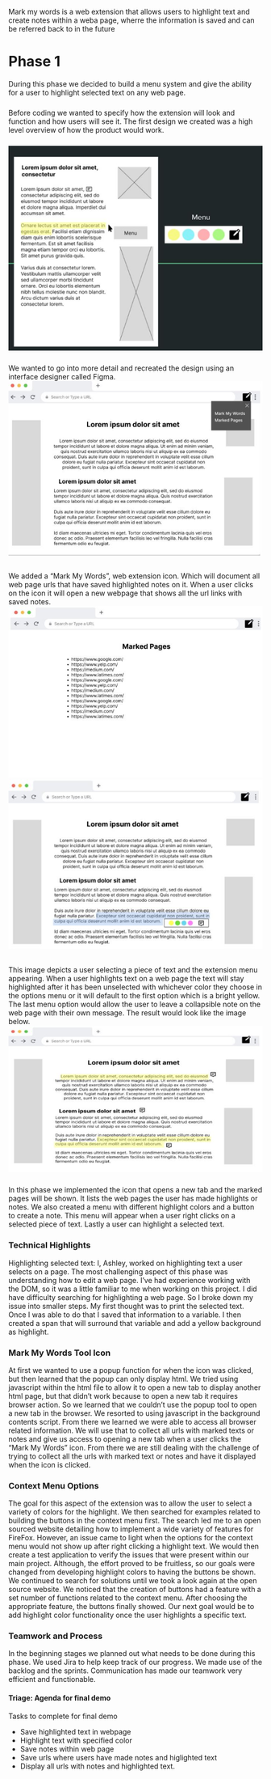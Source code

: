 Mark my words is a web extension that allows users to highlight text and create notes within a weba page, wherre the information is saved and can be referred back to in the future
# Phase 1
During this phase we decided to build a menu system and give the ability for a user to highlight selected text on any web page.
###
Before coding we wanted to specify how the extension will look and function and how users will see it. The first design we created was a high level overview of how the product would work.
###
![First Image](https://github.com/3100ashley/CS4540-Collab/blob/main/images/image_1.JPG "image_1")
###
We wanted to go into more detail and recreated the design using an interface designer called Figma.
![Second Image](images\image_2.JPG "image_2")
##
We added a “Mark My Words”, web extension icon. Which will document all web page urls that have saved highlighted notes on it. When a user clicks on the icon it will open a new webpage that shows all the url links with saved notes.
![Third Image](images\image_3.JPG "image_3")
![Fourth Image](images\image_4.JPG "image_4")
##
This image depicts a user selecting a piece of text and the extension menu appearing. When a user highlights text on a web page the text will stay highlighted after it has been unselected with whichever color they choose in the options menu or it will default to the first option which is a bright yellow. The last menu option would allow the user to leave a collapsible note on the web page with their own message. The result would look like the image below.
![Fifth Image](images\image_5.JPG "image_5")
###
 In this phase we implemented the icon that opens a new tab and the marked pages will be shown. It lists the web pages the user has made highlights or notes. We also created a menu with different highlight colors and a button to create a note. This menu will appear when a user right clicks on a selected piece of text.  Lastly a user can highlight a selected text.
### Technical Highlights
 Highlighting selected text:
 I, Ashley, worked on highlighting text a user selects on a page. The most challenging aspect of this phase was understanding how to edit a web page. I’ve had experience working with the DOM, so it was a little familiar to me when working on this project. I did have difficulty searching for highlighting a web page. So I broke down my issue into smaller steps. My first thought was to print the selected text. Once I was able to do that I saved that information to a variable. I then created a span that will surround that variable and add a yellow background as highlight. 
### Mark My Words Tool Icon
At first we wanted to use a popup function for when the icon was clicked, but then learned that the popup can only display html. We tried using javascript within the html file to allow it to open a new tab to display another html page, but that didn’t work because to open a new tab it requires browser action. So we learned that we couldn’t use the popup tool to open a new tab in the browser. We resorted to using javascript in the background contents script. From there we learned we were able to access all browser related information. We will use that to collect all urls with marked texts or notes and give us access to opening a new tab when a user clicks the “Mark My Words” icon. From there we are still dealing with the challenge of trying to collect all the urls with marked text or notes and have it displayed when the icon is clicked.
### Context Menu Options
 The goal for this aspect of the extension was to allow the user to select a variety of colors for the highlight.  We then searched for examples related to building the buttons in the context menu first.  The search led me to an open sourced website detailing how to implement a wide variety of features for FireFox.  However, an issue came to light when the options for the context menu would not show up after right clicking a highlight text. We would then create a test application to verify the issues that were present within our main project.  Although, the effort proved to be fruitless, so our goals were changed from developing highlight colors to having the buttons be shown.  We continued to search for solutions until we took a look again at the open source website.  We noticed that the creation of buttons had a feature with a set number of functions related to the context menu.  After choosing the appropriate feature, the buttons finally showed. Our next goal would be to add highlight color functionality once the user highlights a specific text.
### Teamwork and Process
In the beginning stages we planned out what needs to be done during this phase. We used Jira to help keep track of our progress. We made use of the backlog and the sprints. Communication has made our teamwork very efficient and functionable.
#### Triage: Agenda for final demo
Tasks to complete for final demo
- Save highlighted text in webpage
- Highlight text with specified color
- Save notes within web page
- Save urls where users have made notes and higlighted text
- Display all urls with notes and highlighted text.
